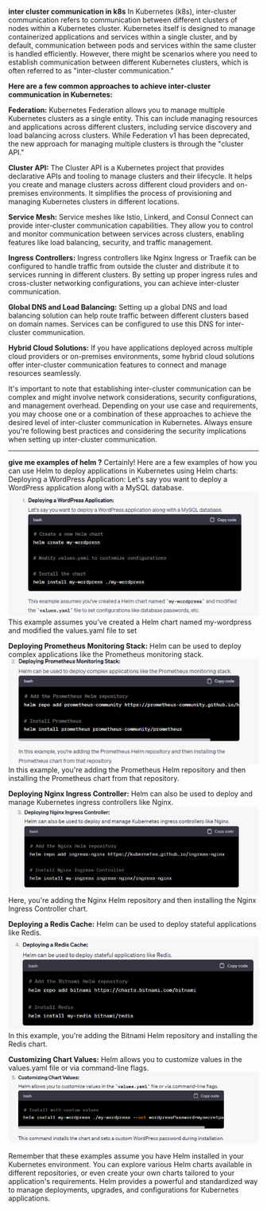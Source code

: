 **inter cluster communication in k8s**
In Kubernetes (k8s), inter-cluster communication refers to communication between different clusters of nodes within a Kubernetes cluster. Kubernetes itself is designed to manage containerized applications and services within a single cluster, and by default, communication between pods and services within the same cluster is handled efficiently. However, there might be scenarios where you need to establish communication between different Kubernetes clusters, which is often referred to as "inter-cluster communication."

**Here are a few common approaches to achieve inter-cluster communication in Kubernetes:**

**Federation:**
Kubernetes Federation allows you to manage multiple Kubernetes clusters as a single entity. This can include managing resources and applications across different clusters, including service discovery and load balancing across clusters. While Federation v1 has been deprecated, the new approach for managing multiple clusters is through the "cluster API."

**Cluster API:**
The Cluster API is a Kubernetes project that provides declarative APIs and tooling to manage clusters and their lifecycle. It helps you create and manage clusters across different cloud providers and on-premises environments. It simplifies the process of provisioning and managing Kubernetes clusters in different locations.

**Service Mesh:**
Service meshes like Istio, Linkerd, and Consul Connect can provide inter-cluster communication capabilities. They allow you to control and monitor communication between services across clusters, enabling features like load balancing, security, and traffic management.

**Ingress Controllers:** 
Ingress controllers like Nginx Ingress or Traefik can be configured to handle traffic from outside the cluster and distribute it to services running in different clusters. By setting up proper ingress rules and cross-cluster networking configurations, you can achieve inter-cluster communication.

**Global DNS and Load Balancing:**
Setting up a global DNS and load balancing solution can help route traffic between different clusters based on domain names. Services can be configured to use this DNS for inter-cluster communication.

**Hybrid Cloud Solutions:**
If you have applications deployed across multiple cloud providers or on-premises environments, some hybrid cloud solutions offer inter-cluster communication features to connect and manage resources seamlessly.

It's important to note that establishing inter-cluster communication can be complex and might involve network considerations, security configurations, and management overhead. Depending on your use case and requirements, you may choose one or a combination of these approaches to achieve the desired level of inter-cluster communication in Kubernetes. Always ensure you're following best practices and considering the security implications when setting up inter-cluster communication.

----------------------------------------------------------------------------------------
**give me examples of helm ?**
Certainly! Here are a few examples of how you can use Helm to deploy applications in Kubernetes using Helm charts:
Deploying a WordPress Application:
Let's say you want to deploy a WordPress application along with a MySQL database.
![preview](images/Screenshot%202023-08-09%20175833.png)
This example assumes you've created a Helm chart named my-wordpress and modified the values.yaml file to set 

**Deploying Prometheus Monitoring Stack:**
Helm can be used to deploy complex applications like the Prometheus monitoring stack.
![preview](images/s2.png)
In this example, you're adding the Prometheus Helm repository and then installing the Prometheus chart from that repository.

**Deploying Nginx Ingress Controller:**
Helm can also be used to deploy and manage Kubernetes ingress controllers like Nginx.
![preview](images/s3.png)
Here, you're adding the Nginx Helm repository and then installing the Nginx Ingress Controller chart.

**Deploying a Redis Cache:**
Helm can be used to deploy stateful applications like Redis.
![preview](images/s4.png)
In this example, you're adding the Bitnami Helm repository and installing the Redis chart.

**Customizing Chart Values:**
Helm allows you to customize values in the values.yaml file or via command-line flags.
![preview](images/s5.png)

Remember that these examples assume you have Helm installed in your Kubernetes environment. You can explore various Helm charts available in different repositories, or even create your own charts tailored to your application's requirements. Helm provides a powerful and standardized way to manage deployments, upgrades, and configurations for Kubernetes applications.